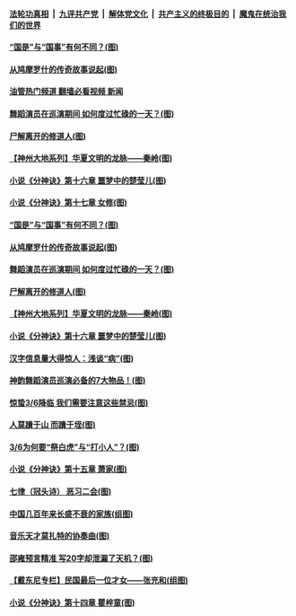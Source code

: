 ####  [法轮功真相](../../../../basic/blob/master/README.md?t=03090812) &nbsp;|&nbsp; [九评共产党](../../../../9ping.md/blob/master/README.md?t=03090812) &nbsp;|&nbsp; [解体党文化](../../../../jtdwh.md/blob/master/README.md?t=03090812)  &nbsp;|&nbsp; [共产主义的终极目的](../../../../gczydzjmd.md/blob/master/README.md?t=03090812) &nbsp;|&nbsp; [魔鬼在统治我们的世界](../../../../mgztzwmdsj.md/blob/master/README.md?t=03090812) 

#### [“国是”与“国事”有何不同？(图)](../pages/p7/1030403.md?t=03090812) 

#### [从鸠摩罗什的传奇故事说起(图)](../pages/p7/1030346.md?t=03090812) 

#### [油管热门频道 翻墙必看视频 新闻](http://129.146.143.75:81/youtube.html?03090812)

#### [舞蹈演员在巡演期间 如何度过忙碌的一天？(图)](../pages/p7/1030372.md?t=03090812) 

#### [尸解离开的修道人(图)](../pages/p7/1029986.md?t=03090812) 

#### [【神州大地系列】华夏文明的龙脉——秦岭(图)](../pages/p7/1030267.md?t=03090812) 

#### [小说《分神诀》第十六章 噩梦中的楚莹儿(图)](../pages/p7/1029237.md?t=03090812) 

#### [小说《分神诀》第十七章 女修(图)](../pages/p7/1029238.md?t=03090812) 

#### [“国是”与“国事”有何不同？(图)](../pages/p7/1030403.md?t=03090812) 

#### [从鸠摩罗什的传奇故事说起(图)](../pages/p7/1030346.md?t=03090812) 

#### [舞蹈演员在巡演期间 如何度过忙碌的一天？(图)](../pages/p7/1030372.md?t=03090812) 

#### [尸解离开的修道人(图)](../pages/p7/1029986.md?t=03090812) 

#### [【神州大地系列】华夏文明的龙脉——秦岭(图)](../pages/p7/1030267.md?t=03090812) 

#### [小说《分神诀》第十六章 噩梦中的楚莹儿(图)](../pages/p7/1029237.md?t=03090812) 

#### [汉字信息量大得惊人：浅谈“病”(图)](../pages/p7/1030344.md?t=03090812) 


#### [神韵舞蹈演员巡演必备的7大物品！(图)](../pages/p7/1030369.md?t=03090812) 

#### [惊蛰3/6降临 我们需要注意这些禁忌(图)](../pages/p7/1029894.md?t=03090812) 

#### [人莫蹪于山 而蹪于垤(图)](../pages/p7/1030091.md?t=03090812) 

#### [3/6为何要“祭白虎”与“打小人”？(图)](../pages/p7/1029405.md?t=03090812) 

#### [小说《分神诀》第十五章 萧家(图)](../pages/p7/1029236.md?t=03090812) 

#### [七律（冠头诗） 恶习二会(图)](../pages/p7/1030260.md?t=03090812) 

#### [中国几百年来长盛不衰的家族(组图)](../pages/p7/1029688.md?t=03090812) 

#### [音乐天才莫扎特的协奏曲(图)](../pages/p7/1019019.md?t=03090812) 

#### [邵雍预言精准 写20字却泄漏了天机？(图)](../pages/p7/992485.md?t=03090812) 

#### [【戴东尼专栏】民国最后一位才女——张充和(组图)](../pages/p7/1024606.md?t=03090812) 

#### [小说《分神诀》第十四章 瞿梓童(图)](../pages/p7/1029235.md?t=03090812) 

<img src='http://gfw-breaker.win/goodnews/indexes/p7.md' width='0px' height='0px'/>
